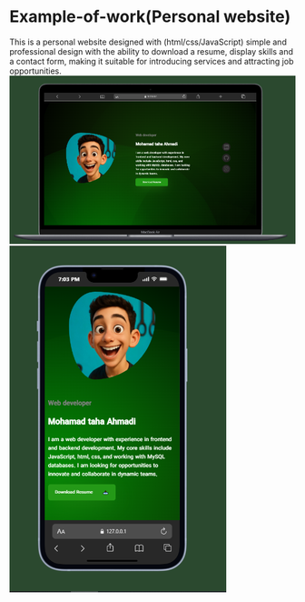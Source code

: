  # Example-of-work(Personal website)
 This is a personal website designed with (html/css/JavaScript) simple and professional design with the ability to
 download a resume, display skills and a contact form, making it suitable for introducing services and attracting job
opportunities.
    <img src="Example-of-work-1.png" width="950">
    <img src="Example-of-work-1(mob).png">
